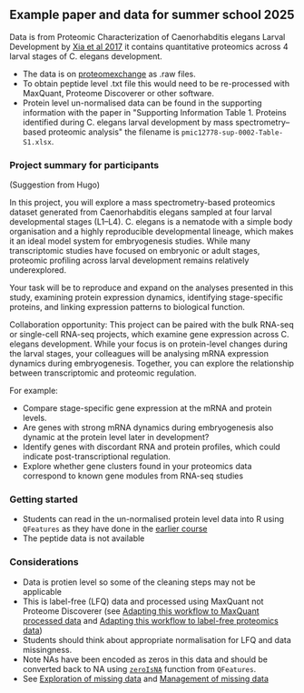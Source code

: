 ## Example paper and data for summer school 2025

Data is from Proteomic Characterization of Caenorhabditis elegans Larval Development by [Xia et al 2017](https://analyticalsciencejournals.onlinelibrary.wiley.com/doi/10.1002/pmic.201700238) it contains quantitative proteomics across 4 larval stages of C. elegans development.

- The data is on [proteomexchange](https://proteomecentral.proteomexchange.org/cgi/GetDataset?ID=PXD006676) as .raw files.
- To obtain peptide level .txt file this would need to be re-processed with MaxQuant, Proteome Discoverer or other software.
- Protein level un-normalised data can be found in the supporting information with the paper in "Supporting Information Table 1. Proteins identified during C. elegans larval development by mass spectrometry–based proteomic analysis" the filename is `pmic12778-sup-0002-Table-S1.xlsx`.

### Project summary for participants 
(Suggestion from Hugo)

In this project, you will explore a mass spectrometry-based proteomics dataset generated from Caenorhabditis elegans sampled at four larval developmental stages (L1–L4). C. elegans is a nematode with a simple body organisation and a highly reproducible developmental lineage, which makes it an ideal model system for embryogenesis studies. While many transcriptomic studies have focused on embryonic or adult stages, proteomic profiling across larval development remains relatively underexplored. 

Your task will be to reproduce and expand on the analyses presented in this study, examining protein expression dynamics, identifying stage-specific proteins, and linking expression patterns to biological function.

Collaboration opportunity: This project can be paired with the bulk RNA-seq or single-cell RNA-seq projects, which examine gene expression across C. elegans development. While your focus is on protein-level changes during the larval stages, your colleagues will be analysing mRNA expression dynamics during embryogenesis. Together, you can explore the relationship between transcriptomic and proteomic regulation. 

For example:
- Compare stage-specific gene expression at the mRNA and protein levels.
- Are genes with strong mRNA dynamics during embryogenesis also dynamic at the protein level later in development?
- Identify genes with discordant RNA and protein profiles, which could indicate post-transcriptional regulation.
- Explore whether gene clusters found in your proteomics data correspond to known gene modules from RNA-seq studies

### Getting started
- Students can read in the un-normalised protein level data into R using `QFeatures` as they have done in the [earlier course](https://cambridgecentreforproteomics.github.io/course_expression_proteomics/)
- The peptide data is not available

### Considerations
- Data is protien level so some of the cleaning steps may not be applicable
- This is label-free (LFQ) data and processed using MaxQuant not Proteome Discoverer (see [Adapting this workflow to MaxQuant processed data](https://cambridgecentreforproteomics.github.io/course_expression_proteomics/materials/08_maxquant_notes.html) and [Adapting this workflow to label-free proteomics data](https://cambridgecentreforproteomics.github.io/course_expression_proteomics/materials/10_lfq_vs_tmt.html))
- Students should think about appropriate normalisation for LFQ and data missingness.
- Note NAs have been encoded as zeros in this data and should be converted back to NA using [`zeroIsNA`](https://rformassspectrometry.github.io/QFeatures/reference/QFeatures-missing-data.html#:~:text=zeroIsNA(object%2C%20i)%20replaces,values%20in%20object%20by%20NA%20.
) function from `QFeatures`.
- See [Exploration of missing data](https://cambridgecentreforproteomics.github.io/course_expression_proteomics/materials/03_data_processing.html#exploration-of-missing-data) and [Management of missing data](https://cambridgecentreforproteomics.github.io/course_expression_proteomics/materials/03_data_processing.html#management-of-missing-data) 

